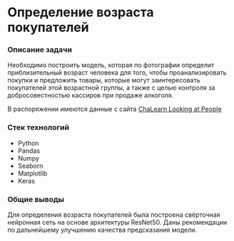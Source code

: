 # Определение возраста покупателей


### Описание задачи

 Необходимо построить модель, которая по фотографии определит приблизительный возраст человека для того, чтобы проанализировать покупки и предложить товары, которые могут заинтересовать покупателей этой возрастной группы, а также с целью контроля за добросовестностью кассиров при продаже алкоголя.

В распоряжении имеются данные с сайта [ChaLearn Looking at People](https://chalearnlap.cvc.uab.cat/dataset/26/description/)


### Стек технологий

- Python
- Pandas
- Numpy
- Seaborn
- Matplotlib
- Keras


### Общие выводы

Для определения возраста покупателей была построена свёрточная нейронная сеть на основе архитектуры ResNet50. Даны рекомендации по дальнейшему улучшению качества предсказания модели.

